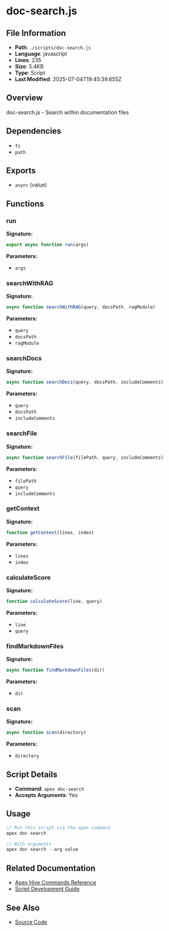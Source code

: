 # doc-search.js

## File Information

- **Path**: `./scripts/doc-search.js`
- **Language**: javascript
- **Lines**: 235
- **Size**: 5.4KB
- **Type**: Script
- **Last Modified**: 2025-07-04T19:45:39.655Z

## Overview

doc-search.js - Search within documentation files

## Dependencies

- `fs`
- `path`

## Exports

- `async` (value)

## Functions

### run

**Signature:**
```javascript
export async function run(args)
```

**Parameters:**
- `args`

### searchWithRAG

**Signature:**
```javascript
async function searchWithRAG(query, docsPath, ragModule)
```

**Parameters:**
- `query`
- `docsPath`
- `ragModule`

### searchDocs

**Signature:**
```javascript
async function searchDocs(query, docsPath, includeComments)
```

**Parameters:**
- `query`
- `docsPath`
- `includeComments`

### searchFile

**Signature:**
```javascript
async function searchFile(filePath, query, includeComments)
```

**Parameters:**
- `filePath`
- `query`
- `includeComments`

### getContext

**Signature:**
```javascript
function getContext(lines, index)
```

**Parameters:**
- `lines`
- `index`

### calculateScore

**Signature:**
```javascript
function calculateScore(line, query)
```

**Parameters:**
- `line`
- `query`

### findMarkdownFiles

**Signature:**
```javascript
async function findMarkdownFiles(dir)
```

**Parameters:**
- `dir`

### scan

**Signature:**
```javascript
async function scan(directory)
```

**Parameters:**
- `directory`

## Script Details

- **Command**: `apex doc-search`
- **Accepts Arguments**: Yes

## Usage

```javascript
// Run this script via the apex command
apex doc-search

// With arguments
apex doc-search --arg value
```

## Related Documentation

- [Apex Hive Commands Reference](../../architecture/reference/commands/)
- [Script Development Guide](../../development/scripts/)

## See Also

- [Source Code](./scripts/doc-search.js)
